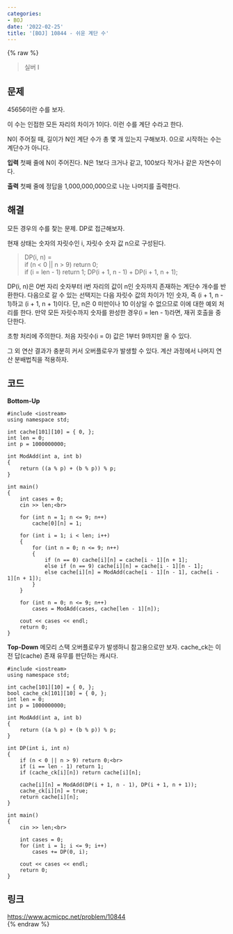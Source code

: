 ```yaml
---
categories:
- BOJ
date: '2022-02-25'
title: '[BOJ] 10844 - 쉬운 계단 수'
---
```


{% raw %}
>실버 I

## 문제
45656이란 수를 보자.

이 수는 인접한 모든 자리의 차이가 1이다. 이런 수를 계단 수라고 한다.

N이 주어질 때, 길이가 N인 계단 수가 총 몇 개 있는지 구해보자. 0으로 시작하는 수는 계단수가 아니다.

**입력**
첫째 줄에 N이 주어진다. N은 1보다 크거나 같고, 100보다 작거나 같은 자연수이다.

**출력**
첫째 줄에 정답을 1,000,000,000으로 나눈 나머지를 출력한다.

##  해결
모든 경우의 수를 찾는 문제. DP로 접근해보자.

현재 상태는 숫자의 자릿수인 i, 자릿수 숫자 값 n으로 구성된다.
> DP(i, n) = <br>
>	if (n < 0 || n > 9) return 0;<br>
>	if (i = len - 1) return 1;
>	DP(i + 1, n - 1) + DP(i + 1, n + 1);

DP(i, n)은 0번 자리 숫자부터 i번 자리의 값이 n인 숫자까지 존재하는 계단수 개수를 반환한다. 다음으로 갈 수 있는 선택지는 다음 자릿수 값의 차이가 1인 숫자, 즉 (i + 1, n - 1)하고 (i + 1, n + 1)이다. 단, n은 0 미만이나 10 이상일 수 없으므로 이에 대한 예외 처리를 한다. 만약 모든 자릿수까지 숫자를 완성한 경우(i = len - 1)라면, 재귀 호출을 중단한다.

초항 처리에 주의한다. 처음 자릿수(i = 0) 값은 1부터 9까지만 올 수 있다.

그 외 연산 결과가 충분히 커서 오버플로우가 발생할 수 있다. 계산 과정에서 나머지 연산 분배법칙을 적용하자.

## 코드
**Bottom-Up**
```
#include <iostream>
using namespace std;

int cache[101][10] = { 0, };
int len = 0;
int p = 1000000000;

int ModAdd(int a, int b)
{
	return ((a % p) + (b % p)) % p;
}

int main()
{
	int cases = 0;
	cin >> len;<br>

	for (int n = 1; n <= 9; n++)
		cache[0][n] = 1;

	for (int i = 1; i < len; i++)
	{
		for (int n = 0; n <= 9; n++)
		{
			if (n == 0) cache[i][n] = cache[i - 1][n + 1];
			else if (n == 9) cache[i][n] = cache[i - 1][n - 1];
			else cache[i][n] = ModAdd(cache[i - 1][n - 1], cache[i - 1][n + 1]);
		}
	}

	for (int n = 0; n <= 9; n++)
		cases = ModAdd(cases, cache[len - 1][n]);
	
	cout << cases << endl;
	return 0;
}
```

**Top-Down**
메모리 스택 오버플로우가 발생하니 참고용으로만 보자.
cache_ck는 이전 답(cache) 존재 유무를 판단하는 캐시다.
```
#include <iostream>
using namespace std;

int cache[101][10] = { 0, };
bool cache_ck[101][10] = { 0, };
int len = 0;
int p = 1000000000;

int ModAdd(int a, int b)
{
	return ((a % p) + (b % p)) % p;
}

int DP(int i, int n)
{
	if (n < 0 || n > 9) return 0;<br>
	if (i == len - 1) return 1;
	if (cache_ck[i][n]) return cache[i][n];

	cache[i][n] = ModAdd(DP(i + 1, n - 1), DP(i + 1, n + 1));
	cache_ck[i][n] = true;
	return cache[i][n];
}

int main()
{
	cin >> len;<br>

	int cases = 0;
	for (int i = 1; i <= 9; i++)
		cases += DP(0, i);

	cout << cases << endl;
	return 0;
}
```

## 링크
https://www.acmicpc.net/problem/10844<br>
{% endraw %}